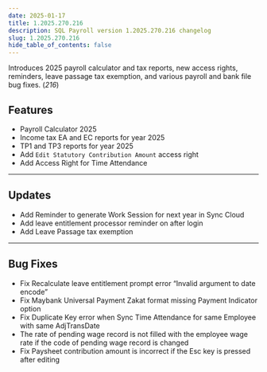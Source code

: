 ```yaml
---
date: 2025-01-17
title: 1.2025.270.216
description: SQL Payroll version 1.2025.270.216 changelog
slug: 1.2025.270.216
hide_table_of_contents: false
---
```


Introduces 2025 payroll calculator and tax reports, new access rights, reminders, leave passage tax exemption, and various payroll and bank file bug fixes. (*216*)

<!-- truncate -->

## Features

- Payroll Calculator 2025
- Income tax EA and EC reports for year 2025
- TP1 and TP3 reports for year 2025
- Add `Edit Statutory Contribution Amount` access right
- Add Access Right for Time Attendance

---

## Updates

- Add Reminder to generate Work Session for next year in Sync Cloud
- Add leave entitlement processor reminder on after login
- Add Leave Passage tax exemption

---

## Bug Fixes

- Fix Recalculate leave entitlement prompt error “Invalid argument to date encode”
- Fix Maybank Universal Payment Zakat format missing Payment Indicator option
- Fix Duplicate Key error when Sync Time Attendance for same Employee with same AdjTransDate
- The rate of pending wage record is not filled with the employee wage rate if the code of pending wage record is changed
- Fix Paysheet contribution amount is incorrect if the Esc key is pressed after editing
